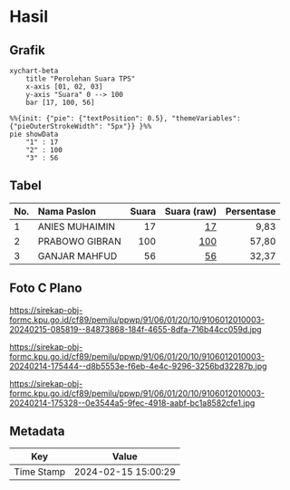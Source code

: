 # Hasil

## Grafik

```mermaid
xychart-beta
    title "Perolehan Suara TPS"
    x-axis [01, 02, 03]
    y-axis "Suara" 0 --> 100
    bar [17, 100, 56]
```

```mermaid
%%{init: {"pie": {"textPosition": 0.5}, "themeVariables": {"pieOuterStrokeWidth": "5px"}} }%%
pie showData
    "1" : 17
    "2" : 100
    "3" : 56
```

## Tabel

| No. | Nama Paslon    | Suara | Suara (raw) | Persentase |
|:--- |:-------------- | -----:| -----------:| ----------:|
| 1   | ANIES MUHAIMIN | 17    | [17][p-1]   | 9,83       |
| 2   | PRABOWO GIBRAN | 100   | [100][p-2]  | 57,80      |
| 3   | GANJAR MAHFUD  | 56    | [56][p-3]   | 32,37      |


[p-1]: https://github.com/gigit-pemilu/pemilu-2024-91-papua/blob/main/pilpres/hitung-suara/sub/91-papua/sub/06-biak-numfor/sub/01-biak-kota/sub/2010-inggiri/sub/003-tps/sub/paslon-1.txt
[p-2]: https://github.com/gigit-pemilu/pemilu-2024-91-papua/blob/main/pilpres/hitung-suara/sub/91-papua/sub/06-biak-numfor/sub/01-biak-kota/sub/2010-inggiri/sub/003-tps/sub/paslon-2.txt
[p-3]: https://github.com/gigit-pemilu/pemilu-2024-91-papua/blob/main/pilpres/hitung-suara/sub/91-papua/sub/06-biak-numfor/sub/01-biak-kota/sub/2010-inggiri/sub/003-tps/sub/paslon-3.txt

## Foto C Plano

https://sirekap-obj-formc.kpu.go.id/cf89/pemilu/ppwp/91/06/01/20/10/9106012010003-20240215-085819--84873868-184f-4655-8dfa-716b44cc059d.jpg

https://sirekap-obj-formc.kpu.go.id/cf89/pemilu/ppwp/91/06/01/20/10/9106012010003-20240214-175444--d8b5553e-f6eb-4e4c-9296-3256bd32287b.jpg

https://sirekap-obj-formc.kpu.go.id/cf89/pemilu/ppwp/91/06/01/20/10/9106012010003-20240214-175328--0e3544a5-9fec-4918-aabf-bc1a8582cfe1.jpg


## Metadata

| Key        | Value               |
| ---------- | ------------------- |
| Time Stamp | 2024-02-15 15:00:29 |



